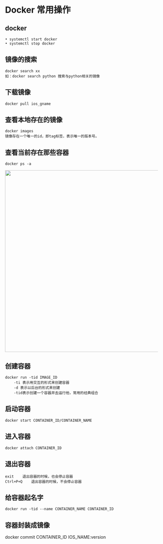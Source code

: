 # Docker 常用操作
## docker
	• systemctl start docker 
	• systemctl stop docker
## 镜像的搜索  
	docker search xx
	如：docker search python 搜索与python相关的镜像
## 下载镜像  
	docker pull ios_gname
    
## 查看本地存在的镜像  
	docker images
	镜像存在一个唯一的id，即tag标签，表示唯一的版本号。
    
## 查看当前存在那些容器 
	docker ps -a
  <img src="pictures/18xokoq4j5j.png" width="600" />
  
## 创建容器 
	docker run -tid IMAGE_ID 
		-ti 表示用交互的形式来创建容器
		-d 表示以后台的形式来创建
		-tid表示创建一个容器并去运行他，常用的经典组合
        
## 启动容器 
	docker start CONTAINER_ID/CONTAINER_NAME 
    
## 进入容器 
	docker attach CONTAINER_ID
    
## 退出容器  
	exit	退出容器的时候，也会停止容器
	Ctrl+P+Q	退出容器的时候，不会停止容器
    
	
## 给容器起名字                                                                                                                                       
	docker run -tid --name CONTAINER_NAME CONTAINER_ID
    
## 容器封装成镜像
docker commit   CONTAINER_ID IOS_NAME:version

```{.python .input}

```
